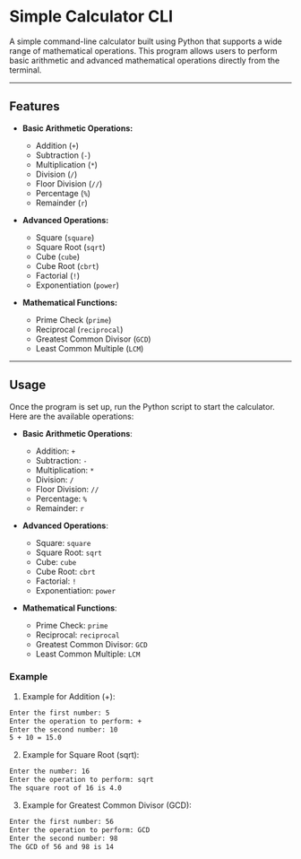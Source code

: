 # Simple Calculator CLI

A simple command-line calculator built using Python that supports a wide range of mathematical operations. This program allows users to perform basic arithmetic and advanced mathematical operations directly from the terminal.

---

## Features

- **Basic Arithmetic Operations:**
  - Addition (`+`)
  - Subtraction (`-`)
  - Multiplication (`*`)
  - Division (`/`)
  - Floor Division (`//`)
  - Percentage (`%`)
  - Remainder (`r`)
  
- **Advanced Operations:**
  - Square (`square`)
  - Square Root (`sqrt`)
  - Cube (`cube`)
  - Cube Root (`cbrt`)
  - Factorial (`!`)
  - Exponentiation (`power`)
  
- **Mathematical Functions:**
  - Prime Check (`prime`)
  - Reciprocal (`reciprocal`)
  - Greatest Common Divisor (`GCD`)
  - Least Common Multiple (`LCM`)

---

## Usage

Once the program is set up, run the Python script to start the calculator. Here are the available operations:

- **Basic Arithmetic Operations**:
  - Addition: `+`
  - Subtraction: `-`
  - Multiplication: `*`
  - Division: `/`
  - Floor Division: `//`
  - Percentage: `%`
  - Remainder: `r`

- **Advanced Operations**:
  - Square: `square`
  - Square Root: `sqrt`
  - Cube: `cube`
  - Cube Root: `cbrt`
  - Factorial: `!`
  - Exponentiation: `power`

- **Mathematical Functions**:
  - Prime Check: `prime`
  - Reciprocal: `reciprocal`
  - Greatest Common Divisor: `GCD`
  - Least Common Multiple: `LCM`

### Example

1. Example for Addition (+):

  ```bash
  Enter the first number: 5
  Enter the operation to perform: +
  Enter the second number: 10
  5 + 10 = 15.0
  ```

2. Example for Square Root (sqrt):

  ```bash
  Enter the number: 16
  Enter the operation to perform: sqrt
  The square root of 16 is 4.0
  ```

3. Example for Greatest Common Divisor (GCD):

  ```bash
  Enter the first number: 56
  Enter the operation to perform: GCD
  Enter the second number: 98
  The GCD of 56 and 98 is 14
  ```
